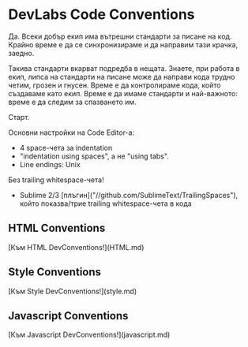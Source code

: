 <h1>DevLabs Code Conventions</h1>

Да. Всеки добър екип има вътрешни стандарти за писане на код.
Крайно време е да се синхронизираме и да направим тази крачка, заедно.

Такива стандарти вкарват подредба в нещата. Знаете, при работа в екип, липса на стандарти на писане може да направи кода трудно четим, грозен и гнусен. Време е да контролираме кода, който създаваме като екип. Време е да имаме стандарти и най-важното: време е да следим за спазването им.

Старт.

Основни настройки на Code Editor-а:
<ul>
    <li>4 space-чета за indentation</li>
    <li>"indentation using spaces", а не "using tabs".</li>
    <li>Line endings: Unix</li>
</ul>

Без trailing whitespace-чета!
<ul>
    <li>Sublime 2/3 [плъгин]("//github.com/SublimeText/TrailingSpaces"), който показва/трие trailing whitespace-чета в кода</li>
</ul>

<h2>HTML Conventions</h2>
[Към HTML DevConventions!](HTML.md)

<h2>Style Conventions</h2>
[Към Style DevConventions!](style.md)

<h2>Javascript Conventions</h2>
[Към Javascript DevConventions!](javascript.md)